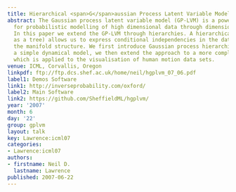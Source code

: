 ```yaml
---
title: Hierarchical <span>G</span>aussian Process Latent Variable Models
abstract: The Gaussian process latent variable model (GP-LVM) is a powerful approach
  for probabilistic modelling of high dimensional data through dimensional reduction.
  In this paper we extend the GP-LVM through hierarchies. A hierarchical model (such
  as a tree) allows us to express conditional independencies in the data as well as
  the manifold structure. We first introduce Gaussian process hierarchies through
  a simple dynamical model, we then extend the approach to a more complex hierarchy
  which is applied to the visualisation of human motion data sets.
venue: ICML, Corvallis, Oregon
linkpdf: ftp://ftp.dcs.shef.ac.uk/home/neil/hgplvm_07_06.pdf
label1: Demos Software
link1: http://inverseprobability.com/oxford/
label2: Main Software
link2: https://github.com/SheffieldML/hgplvm/
year: '2007'
month: 6
day: '22'
group: gplvm
layout: talk
key: Lawrence:icml07
categories:
- Lawrence:icml07
authors:
- firstname: Neil D.
  lastname: Lawrence
published: 2007-06-22
---
```


